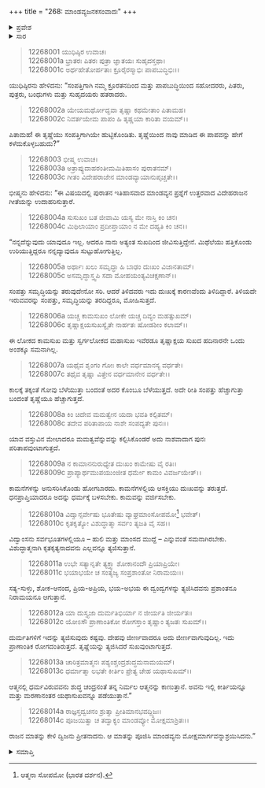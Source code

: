 +++
title = "268: ಮಾಂಡವ್ಯಜನಕಸಂವಾದಃ"
+++

<details><summary>ಪ್ರವೇಶ</summary>


।।   ಓಂ ಓಂ ನಮೋ ನಾರಾಯಣಾಯ।।   ಶ್ರೀ ವೇದವ್ಯಾಸಾಯ ನಮಃ ।।

ಶ್ರೀ ಕೃಷ್ಣದ್ವೈಪಾಯನ ವೇದವ್ಯಾಸ ವಿರಚಿತ  

**ಶ್ರೀ ಮಹಾಭಾರತ**

**ಶಾಂತಿ ಪರ್ವ**

**ಮೋಕ್ಷಧರ್ಮ ಪರ್ವ**

**ಅಧ್ಯಾಯ 268**


</details>

<details><summary>ಸಾರ</summary>

ತೃಷ್ಣೆಯನ್ನು ತ್ಯಜಿಸುವ ವಿಷಯದಲ್ಲಿ ಮಾಂಡವ್ಯ ಮುನಿ-ಜನಕರ ನಡುವಿನ ಸಂವಾದ (1-20).


</details>


> 12268001 ಯುಧಿಷ್ಠಿರ ಉವಾಚ।  
12268001a ಭ್ರಾತರಃ ಪಿತರಃ ಪುತ್ರಾ ಜ್ಞಾತಯಃ ಸುಹೃದಸ್ತಥಾ।  
12268001c ಅರ್ಥಹೇತೋರ್ಹತಾಃ ಕ್ರೂರೈರಸ್ಮಾಭಿಃ ಪಾಪಬುದ್ಧಿಭಿಃ।।

ಯುಧಿಷ್ಠಿರನು ಹೇಳಿದನು: “ಸಂಪತ್ತಿಗಾಗಿ ನಮ್ಮ ಕ್ರೂರತನದಿಂದ ಮತ್ತು ಪಾಪಬುದ್ಧಿಯಿಂದ ಸಹೋದರರು, ಪಿತರು, ಪುತ್ರರು, ಬಂಧುಗಳು ಮತ್ತು ಸುಹೃದಯರು ಹತರಾದರು.

> 12268002a ಯೇಯಮರ್ಥೋದ್ಭವಾ ತೃಷ್ಣಾ ಕಥಮೇತಾಂ ಪಿತಾಮಹ।  
12268002c ನಿವರ್ತಯೇಮ ಪಾಪಂ ಹಿ ತೃಷ್ಣಯಾ ಕಾರಿತಾ ವಯಮ್।।

ಪಿತಾಮಹ! ಈ ತೃಷ್ಣೆಯು ಸಂಪತ್ತಿಗಾಗಿಯೇ ಹುಟ್ಟಿಕೊಂಡಿತು. ತೃಷ್ಣೆಯಿಂದ ನಾವು ಮಾಡಿದ ಈ ಪಾಪವನ್ನು ಹೇಗೆ ಕಳೆದುಕೊಳ್ಳಬಹುದು?”

> 12268003 ಭೀಷ್ಮ ಉವಾಚ।  
12268003a ಅತ್ರಾಪ್ಯುದಾಹರಂತೀಮಮಿತಿಹಾಸಂ ಪುರಾತನಮ್।  
12268003c ಗೀತಂ ವಿದೇಹರಾಜೇನ ಮಾಂಡವ್ಯಾಯಾನುಪೃಚ್ಚತೇ।।

ಭೀಷ್ಮನು ಹೇಳಿದನು: “ಈ ವಿಷಯದಲ್ಲಿ ಪುರಾತನ ಇತಿಹಾಸವಾದ ಮಾಂಡವ್ಯನ ಪ್ರಶ್ನೆಗೆ ಉತ್ತರವಾದ ವಿದೇಹರಾಜನ ಗೀತೆಯನ್ನು ಉದಾಹರಿಸುತ್ತಾರೆ.

> 12268004a ಸುಸುಖಂ ಬತ ಜೀವಾಮಿ ಯಸ್ಯ ಮೇ ನಾಸ್ತಿ ಕಿಂ ಚನ।  
12268004c ಮಿಥಿಲಾಯಾಂ ಪ್ರದೀಪ್ತಾಯಾಂ ನ ಮೇ ದಹ್ಯತಿ ಕಿಂ ಚನ।।

“ನನ್ನದೆನ್ನುವುದು ಯಾವುದೂ ಇಲ್ಲ. ಆದರೂ ನಾನು ಅತ್ಯಂತ ಸುಖದಿಂದ ಜೀವಿಸುತ್ತಿದ್ದೇನೆ. ಮಿಥೆಲೆಯು ಹತ್ತಿಕೊಂಡು ಉರಿಯುತ್ತಿದ್ದರೂ ನನ್ನದ್ಯಾವುದೂ ಸುಟ್ಟುಹೋಗುತ್ತಿಲ್ಲ.

> 12268005a ಅರ್ಥಾಃ ಖಲು ಸಮೃದ್ಧಾ ಹಿ ಬಾಢಂ ದುಃಖಂ ವಿಜಾನತಾಮ್।  
12268005c ಅಸಮೃದ್ಧಾಸ್ತ್ವಪಿ ಸದಾ ಮೋಹಯಂತ್ಯವಿಚಕ್ಷಣಾನ್।।

ಸಂಪತ್ತು ಸಮೃದ್ಧಿಯನ್ನು ತರುವುದೇನೋ ಸರಿ. ಆದರೆ ತಿಳಿದವರು ಇದು ದುಃಖಕ್ಕೆ ಕಾರಣವೆಂದು ತಿಳಿದಿದ್ದಾರೆ. ತಿಳಿಯದೇ ಇರುವವರನ್ನು ಸಂಪತ್ತು, ಸಮೃದ್ಧಿಯನ್ನು ತರದಿದ್ದರೂ, ಮೋಹಿಸುತ್ತದೆ.

> 12268006a ಯಚ್ಚ ಕಾಮಸುಖಂ ಲೋಕೇ ಯಚ್ಚ ದಿವ್ಯಂ ಮಹತ್ಸುಖಮ್।  
12268006c ತೃಷ್ಣಾಕ್ಷಯಸುಖಸ್ಯೈತೇ ನಾರ್ಹತಃ ಷೋಡಶೀಂ ಕಲಾಮ್।।

ಈ ಲೋಕದ ಕಾಮಸುಖ ಮತ್ತು ಸ್ವರ್ಗಲೋಕದ ಮಹಾಸುಖ ಇವೆರಡೂ ತೃಷ್ಣಾಕ್ಷಯ ಸುಖದ ಹದಿನಾರನೇ ಒಂದು ಅಂಶಕ್ಕೂ ಸಮನಾಗಿಲ್ಲ.

> 12268007a ಯಥೈವ ಶೃಂಗಂ ಗೋಃ ಕಾಲೇ ವರ್ಧಮಾನಸ್ಯ ವರ್ಧತೇ।  
12268007c ತಥೈವ ತೃಷ್ಣಾ ವಿತ್ತೇನ ವರ್ಧಮಾನೇನ ವರ್ಧತೇ।।

ಕಾಲಕ್ಕೆ ತಕ್ಕಂತೆ ಗೋವು ಬೆಳೆಯುತ್ತಾ ಬಂದಂತೆ ಅದರ ಕೊಂಬೂ ಬೆಳೆಯುತ್ತದೆ. ಅದೇ ರೀತಿ ಸಂಪತ್ತು ಹೆಚ್ಚಾಗುತ್ತಾ ಬಂದಂತೆ ತೃಷ್ಣೆಯೂ ಹೆಚ್ಚಾಗುತ್ತದೆ.

> 12268008a ಕಿಂ ಚಿದೇವ ಮಮತ್ವೇನ ಯದಾ ಭವತಿ ಕಲ್ಪಿತಮ್।  
12268008c ತದೇವ ಪರಿತಾಪಾಯ ನಾಶೇ ಸಂಪದ್ಯತೇ ಪುನಃ।।

ಯಾವ ವಸ್ತುವಿನ ಮೇಲಾದರೂ ಮಮತ್ವವೆನ್ನುವನ್ನು ಕಲ್ಪಿಸಿಕೊಂಡರೆ ಅದು ನಾಶವಾದಾಗ ಪುನಃ ಪರಿತಾಪವುಂಟಾಗುತ್ತದೆ.

> 12268009a ನ ಕಾಮಾನನುರುಧ್ಯೇತ ದುಃಖಂ ಕಾಮೇಷು ವೈ ರತಿಃ।  
12268009c ಪ್ರಾಪ್ಯಾರ್ಥಮುಪಯುಂಜೀತ ಧರ್ಮೇ ಕಾಮಂ ವಿವರ್ಜಯೇತ್।।

ಕಾಮನೆಗಳನ್ನು ಅನುಸರಿಸಿಕೊಂಡು ಹೋಗಬಾರದು. ಕಾಮನೆಗಳಲ್ಲಿಯ ಆಸಕ್ತಿಯು ದುಃಖವನ್ನು ತರುತ್ತದೆ. ಧನಪ್ರಾಪ್ತಿಯಾದರೂ ಅದನ್ನು ಧರ್ಮಕ್ಕೆ ಬಳಸಬೇಕು. ಕಾಮವನ್ನು ವರ್ಜಿಸಬೇಕು.

> 12268010a ವಿದ್ವಾನ್ಸರ್ವೇಷು ಭೂತೇಷು ವ್ಯಾಘ್ರಮಾಂಸೋಪಮೋ[^1] ಭವೇತ್।  
12268010c ಕೃತಕೃತ್ಯೋ ವಿಶುದ್ಧಾತ್ಮಾ ಸರ್ವಂ ತ್ಯಜತಿ ವೈ ಸಹ।।

ವಿದ್ವಾಂಸನು ಸರ್ವಭೂತಗಳಲ್ಲಿಯೂ – ಹುಲಿ ಮತ್ತು ಮಾಂಸದ ಮುದ್ದೆ – ಎನ್ನುವಂತೆ ಸಮನಾಗಿರಬೇಕು. ವಿಶುದ್ಧಾತ್ಮನಾಗಿ ಕೃತಕೃತ್ಯನಾದವನು ಎಲ್ಲವನ್ನೂ ತ್ಯಜಿಸುತ್ತಾನೆ.

> 12268011a ಉಭೇ ಸತ್ಯಾನೃತೇ ತ್ಯಕ್ತ್ವಾ ಶೋಕಾನಂದೌ ಪ್ರಿಯಾಪ್ರಿಯೇ।  
12268011c ಭಯಾಭಯೇ ಚ ಸಂತ್ಯಜ್ಯ ಸಂಪ್ರಶಾಂತೋ ನಿರಾಮಯಃ।।

ಸತ್ಯ-ಸುಳ್ಳು, ಶೋಕ-ಆನಂದ, ಪ್ರಿಯ-ಅಪ್ರಿಯ, ಭಯ-ಅಭಯ ಈ ದ್ವಂದ್ವಗಳನ್ನು ತ್ಯಜಿಸಿದವನು ಪ್ರಶಾಂತನೂ ನಿರಾಮಯನೂ ಆಗುತ್ತಾನೆ.

> 12268012a ಯಾ ದುಸ್ತ್ಯಜಾ ದುರ್ಮತಿಭಿರ್ಯಾ ನ ಜೀರ್ಯತಿ ಜೀರ್ಯತಃ।  
12268012c ಯೋಽಸೌ ಪ್ರಾಣಾಂತಿಕೋ ರೋಗಸ್ತಾಂ ತೃಷ್ಣಾಂ ತ್ಯಜತಃ ಸುಖಮ್।।

ದುರ್ಮತಿಗಳಿಗೆ ಇದನ್ನು ತ್ಯಜಿಸುವುದು ಕಷ್ಟವು. ದೇಹವು ಜೀರ್ಣವಾದರೂ ಅದು ಜೀರ್ಣವಾಗುವುದಿಲ್ಲ. ಇದು ಪ್ರಾಣಾಂತಿಕ ರೋಗದಂತಿರುತ್ತದೆ. ತೃಷ್ಣೆಯನ್ನು ತ್ಯಜಿಸಿದರೆ ಸುಖವುಂಟಾಗುತ್ತದೆ.

> 12268013a ಚಾರಿತ್ರಮಾತ್ಮನಃ ಪಶ್ಯಂಶ್ಚಂದ್ರಶುದ್ಧಮನಾಮಯಮ್।  
12268013c ಧರ್ಮಾತ್ಮಾ ಲಭತೇ ಕೀರ್ತಿಂ ಪ್ರೇತ್ಯ ಚೇಹ ಯಥಾಸುಖಮ್।।

ಆತ್ಮನಲ್ಲಿ ಧರ್ಮವಿರುವವನು ಶುದ್ಧ ಚಂದ್ರನಂತೆ ತನ್ನ ನಿರ್ಮಲ ಆತ್ಮನನ್ನು ಕಾಣುತ್ತಾನೆ. ಅವನು ಇಲ್ಲಿ ಕೀರ್ತಿಯನ್ನೂ ಮತ್ತು ಮರಣಾನಂತರ ಯಥಾಸುಖವನ್ನೂ ಪಡೆಯುತ್ತಾನೆ.”

> 12268014a ರಾಜ್ಞಸ್ತದ್ವಚನಂ ಶ್ರುತ್ವಾ ಪ್ರೀತಿಮಾನಭವದ್ದ್ವಿಜಃ।  
12268014c ಪೂಜಯಿತ್ವಾ ಚ ತದ್ವಾಕ್ಯಂ ಮಾಂಡವ್ಯೋ ಮೋಕ್ಷಮಾಶ್ರಿತಃ।।

ರಾಜನ ಮಾತನ್ನು ಕೇಳಿ ದ್ವಿಜನು ಪ್ರೀತನಾದನು. ಆ ಮಾತನ್ನು ಪೂಜಿಸಿ ಮಾಂಡವ್ಯನು ಮೋಕ್ಷಮಾರ್ಗವನ್ನಾಶ್ರಯಿಸಿದನು.”


<details><summary>ಸಮಾಪ್ತಿ</summary>

ಇತಿ ಶ್ರೀಮಹಾಭಾರತೇ ಶಾಂತಿಪರ್ವಣಿ ಮೋಕ್ಷಧರ್ಮಪರ್ವಣಿ ಮಾಂಡವ್ಯಜನಕಸಂವಾದೇ ಅಷ್ಟಷಷ್ಟ್ಯಧಿಕದ್ವಿಶತತಮೋಽಧ್ಯಾಯಃ।।  
ಇದು ಶ್ರೀಮಹಾಭಾರತದಲ್ಲಿ ಶಾಂತಿಪರ್ವದಲ್ಲಿ ಮೋಕ್ಷಧರ್ಮಪರ್ವದಲ್ಲಿ ಮಾಂಡವ್ಯಜನಕಸಂವಾದ ಎನ್ನುವ ಇನ್ನೂರಾಅರವತ್ತೆಂಟನೇ ಅಧ್ಯಾಯವು.


</details>

[^1]: ಆತ್ಮನಾ ಸೋಪಮೋ (ಭಾರತ ದರ್ಶನ).
